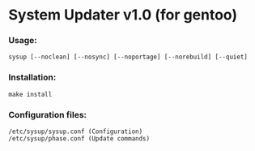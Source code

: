 # System Updater v1.0 (for gentoo)

### Usage:
```sysup [--noclean] [--nosync] [--noportage] [--norebuild] [--quiet]```

### Installation:
```make install```

### Configuration files:
```
/etc/sysup/sysup.conf (Configuration)
/etc/sysup/phase.conf (Update commands)
```

